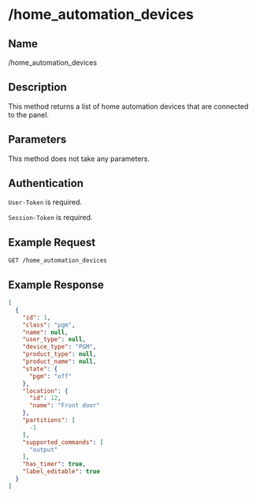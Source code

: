 # /home_automation_devices

## Name
/home_automation_devices

## Description
This method returns a list of home automation devices that are connected to the panel.

## Parameters
This method does not take any parameters.

## Authentication
`User-Token` is required.

`Session-Token` is required.

## Example Request
`GET /home_automation_devices`

## Example Response
```json
[
  {
    "id": 1,
    "class": "pgm",
    "name": null,
    "user_type": null,
    "device_type": "PGM",
    "product_type": null,
    "product_name": null,
    "state": {
      "pgm": "off"
    },
    "location": {
      "id": 12,
      "name": "Front door"
    },
    "partitions": [
      -1
    ],
    "supported_commands": [
      "output"
    ],
    "has_timer": true,
    "label_editable": true
  }
]
```
